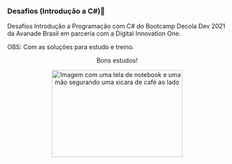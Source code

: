 ###                               Desafios (Introdução a C#):rocket:

Desafios Introdução a Programação com C# do Bootcamp Decola Dev 2021 da Avanade Brasil em parceria com a Digital Innovation One. 

OBS: Com as soluções para estudo e treino.



 <p align="center"> Bons estudos! </p>

<p align="center">
  <img width="300" height="200" src="https://forhighgate.org/wp-content/uploads/2018/03/coffee-computers.jpg" alt="Imagem com uma tela de notebook e uma mão segurando uma xícara de café ao lado">
  </P>
